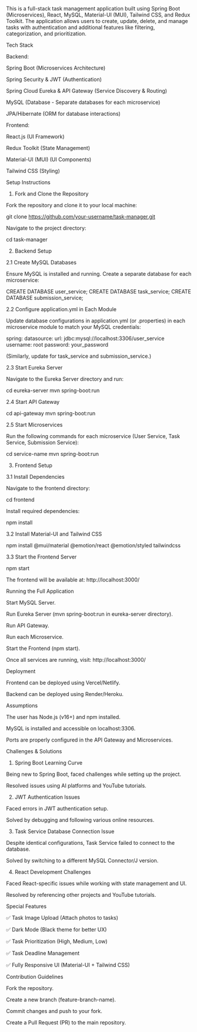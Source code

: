 This is a full-stack task management application built using Spring Boot (Microservices), React, MySQL, Material-UI (MUI), Tailwind CSS, and Redux Toolkit. The application allows users to create, update, delete, and manage tasks with authentication and additional features like filtering, categorization, and prioritization.

Tech Stack

Backend:

Spring Boot (Microservices Architecture)

Spring Security & JWT (Authentication)

Spring Cloud Eureka & API Gateway (Service Discovery & Routing)

MySQL (Database - Separate databases for each microservice)

JPA/Hibernate (ORM for database interactions)

Frontend:

React.js (UI Framework)

Redux Toolkit (State Management)

Material-UI (MUI) (UI Components)

Tailwind CSS (Styling)

Setup Instructions

1. Fork and Clone the Repository

Fork the repository and clone it to your local machine:

 git clone https://github.com/your-username/task-manager.git

Navigate to the project directory:

 cd task-manager

2. Backend Setup

2.1 Create MySQL Databases

Ensure MySQL is installed and running. Create a separate database for each microservice:

 CREATE DATABASE user_service;
 CREATE DATABASE task_service;
 CREATE DATABASE submission_service;

2.2 Configure application.yml in Each Module

Update database configurations in application.yml (or .properties) in each microservice module to match your MySQL credentials:

spring:
  datasource:
    url: jdbc:mysql://localhost:3306/user_service
    username: root
    password: your_password

(Similarly, update for task_service and submission_service.)

2.3 Start Eureka Server

Navigate to the Eureka Server directory and run:

 cd eureka-server
 mvn spring-boot:run

2.4 Start API Gateway

 cd api-gateway
 mvn spring-boot:run

2.5 Start Microservices

Run the following commands for each microservice (User Service, Task Service, Submission Service):

 cd service-name
 mvn spring-boot:run

3. Frontend Setup

3.1 Install Dependencies

Navigate to the frontend directory:

 cd frontend

Install required dependencies:

 npm install

3.2 Install Material-UI and Tailwind CSS

 npm install @mui/material @emotion/react @emotion/styled tailwindcss

3.3 Start the Frontend Server

 npm start

The frontend will be available at: http://localhost:3000/

Running the Full Application

Start MySQL Server.

Run Eureka Server (mvn spring-boot:run in eureka-server directory).

Run API Gateway.

Run each Microservice.

Start the Frontend (npm start).

Once all services are running, visit: http://localhost:3000/

Deployment

Frontend can be deployed using Vercel/Netlify.

Backend can be deployed using Render/Heroku.

Assumptions

The user has Node.js (v16+) and npm installed.

MySQL is installed and accessible on localhost:3306.

Ports are properly configured in the API Gateway and Microservices.

Challenges & Solutions

1. Spring Boot Learning Curve

Being new to Spring Boot, faced challenges while setting up the project.

Resolved issues using AI platforms and YouTube tutorials.

2. JWT Authentication Issues

Faced errors in JWT authentication setup.

Solved by debugging and following various online resources.

3. Task Service Database Connection Issue

Despite identical configurations, Task Service failed to connect to the database.

Solved by switching to a different MySQL Connector/J version.

4. React Development Challenges

Faced React-specific issues while working with state management and UI.

Resolved by referencing other projects and YouTube tutorials.

Special Features

✅ Task Image Upload (Attach photos to tasks)

✅ Dark Mode (Black theme for better UX)

✅ Task Prioritization (High, Medium, Low)

✅ Task Deadline Management

✅ Fully Responsive UI (Material-UI + Tailwind CSS)

Contribution Guidelines

Fork the repository.

Create a new branch (feature-branch-name).

Commit changes and push to your fork.

Create a Pull Request (PR) to the main repository.
